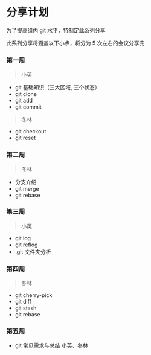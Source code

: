# 分享计划

为了提高组内 git 水平，特制定此系列分享

此系列分享将涵盖以下小点，将分为 5 次左右的会议分享完

### 第一周

> 小英
- git 基础知识（三大区域, 三个状态）
- git clone
- git add
- git commit

> 冬林
- git checkout
- git reset

### 第二周

> 冬林
- 分支介绍
- git merge
- git rebase

### 第三周

> 小英
- git log
- git reflog
- .git 文件夹分析

### 第四周

> 冬林
- git cherry-pick
- git diff
- git stash
- git rebase


### 第五周

- git 常见需求与总结 小英、冬林

